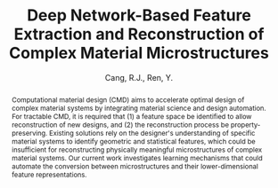 ---
layout: project
title:  "Deep Network-Based Feature Extraction and Reconstruction of Complex Material Microstructures"
author: Cang, R.J., Ren, Y.
authorlink:
categories: project-esd
publishdate: 2016
image: _images/materialdesign/image.jpg
summaryimg: _images/materialdesign/summaryimg.jpg
imgcaption: "(Top) Original samples from Ti-6Al-4V alloy, Pb-Sn alloy, Fontainebleau sandstone,
and spherical colloids (Bottom) Random reconstructions by learning from the samples"
abstract: "Computational material design (CMD) aims to accelerate optimal design of complex material
systems by integrating material science and design automation. For tractable CMD, it is required that
(1) a feature space be identified to allow reconstruction of new designs, and (2) the reconstruction
process be property-preserving. Existing solutions rely on the designer's understanding of specific
material systems to identify geometric and statistical features, which could be insufficient for
reconstructing physically meaningful microstructures of complex material systems. Our current work
investigates learning mechanisms that could automate the conversion between microstructures and their
lower-dimensional feature representations."
paper: _papers/jmd2016ecoracer.pdf
source: https://github.com/DesignInformaticsLab/Material-Design
---